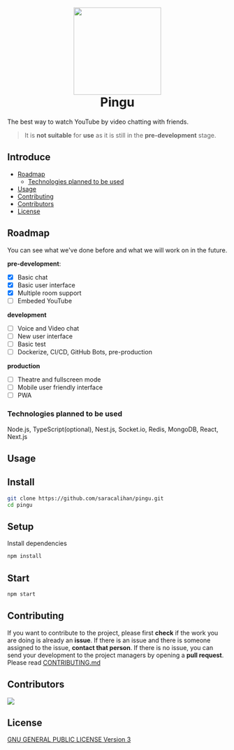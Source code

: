 <h1 align="center">
 <img width="200" src="https://tr.gravatar.com/userimage/183519138/efb93caed9ebdb11303b62379395458a.png?size=200"/>
 <br/>
 Pingu
</h1>

The best way to watch YouTube by video chatting with friends.

> It is **not suitable** for **use** as it is still in the **pre-development** stage.

## Introduce
+ [Roadmap](#roadmap)
  +  [Technologies planned to be used](#technologies-planned-to-be-used)
+ [Usage](#usage)
+ [Contributing](#contributing)
+ [Contributors](#contributors)
+ [License](#license)

## Roadmap
You can see what we've done before and what we will work on in the future.

**pre-development**:
- [x] Basic chat
- [X] Basic user interface
- [X] Multiple room support
- [ ] Embeded YouTube

**development**
- [ ] Voice and Video chat
- [ ] New user interface
- [ ] Basic test
- [ ] Dockerize, CI/CD, GitHub Bots, pre-production

**production**
- [ ] Theatre and fullscreen mode
- [ ] Mobile user friendly interface
- [ ] PWA

### Technologies planned to be used
Node.js, TypeScript(optional), Nest.js, Socket.io, Redis, MongoDB, React, Next.js

## Usage
## Install
```bash
git clone https://github.com/saracalihan/pingu.git
cd pingu
```

## Setup
Install dependencies
```bash
npm install
```

## Start
```bash
npm start
```

## Contributing
If you want to contribute to the project, please first **check** if the work you are doing is already an **issue**. If there is an issue and there is someone assigned to the issue, **contact that person**. If there is no issue, you can send your development to the project managers by opening a **pull request**. Please read [CONTRIBUTING.md](./CONTRIBUTING.md)

## Contributors
<a href = "https://github.com/saracalihan/pingu/graphs/contributors">
  <img src = "https://contrib.rocks/image?repo=saracalihan/pingu"/>
</a>

## License
[GNU GENERAL PUBLIC LICENSE Version 3](./LICENSE)
